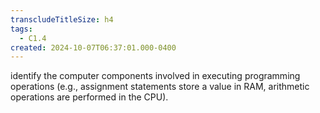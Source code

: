 ```yaml
---
transcludeTitleSize: h4
tags:
  - C1.4
created: 2024-10-07T06:37:01.000-0400
---
```

identify the computer components involved in executing programming operations (e.g., assignment statements store a value in RAM, arithmetic operations are performed in the CPU).